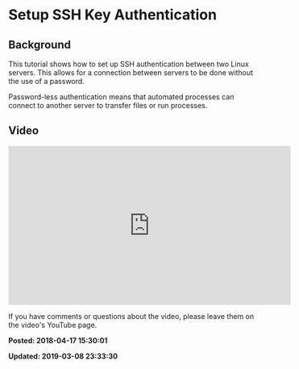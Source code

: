 # Setup SSH Key Authentication 

## Background

This tutorial shows how to set up SSH authentication between two Linux servers.  This allows for a connection between servers to be done without the use of a password. 

Password-less authentication means that automated processes can connect to another server to transfer files or run processes.

## Video

<iframe width="560" height="315" src="https://www.youtube.com/embed/ZvM-QnQ1zWo" frameborder="0" allow="autoplay; encrypted-media" allowfullscreen></iframe>

If you have comments or questions about the video, please leave them on the video's YouTube page.

**Posted: 2018-04-17 15:30:01** 

**Updated: 2019-03-08 23:33:30** 

